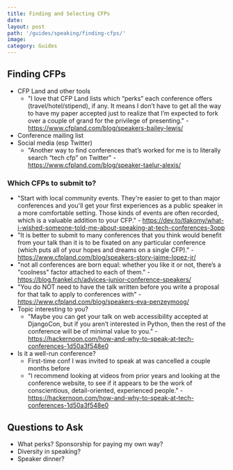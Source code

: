 ```yaml
---
title: Finding and Selecting CFPs
date:
layout: post
path: '/guides/speaking/finding-cfps/'
image:
category: Guides
---
```


## Finding CFPs

- CFP Land and other tools
  - "I love that CFP Land lists which “perks” each conference offers (travel/hotel/stipend), if any. It means I don’t have to get all the way to have my paper accepted just to realize that I’m expected to fork over a couple of grand for the privilege of presenting." - https://www.cfpland.com/blog/speakers-bailey-lewis/
- Conference mailing list
- Social media (esp Twitter)
  - "Another way to find conferences that’s worked for me is to literally search “tech cfp” on Twitter" - https://www.cfpland.com/blog/speaker-taelur-alexis/

### Which CFPs to submit to?

- "Start with local community events. They're easier to get to than major conferences and you'll get your first experiences as a public speaker in a more comfortable setting. Those kinds of events are often recorded, which is a valuable addition to your CFP." - https://dev.to/tlakomy/what-i-wished-someone-told-me-about-speaking-at-tech-conferences-3opp
- "It is better to submit to many conferences that you think would benefit from your talk than it is to be fixated on any particular conference (which puts all of your hopes and dreams on a single CFP)." - https://www.cfpland.com/blog/speakers-story-jaime-lopez-jr/
- "not all conferences are born equal: whether you like it or not, there’s a "coolness" factor attached to each of them." - https://blog.frankel.ch/advices-junior-conference-speakers/
- "You do NOT need to have the talk written before you write a proposal for that talk to apply to conferences with" - https://www.cfpland.com/blog/speakers-eva-penzeymoog/
- Topic interesting to you?
  - "Maybe you can get your talk on web accessibility accepted at DjangoCon, but if you aren’t interested in Python, then the rest of the conference will be of minimal value to you." - https://hackernoon.com/how-and-why-to-speak-at-tech-conferences-1d50a3f548e0
- Is it a well-run conference?
  - First-time conf I was invited to speak at was cancelled a couple months before
  - "I recommend looking at videos from prior years and looking at the conference website, to see if it appears to be the work of conscientious, detail-oriented, experienced people." - https://hackernoon.com/how-and-why-to-speak-at-tech-conferences-1d50a3f548e0

## Questions to Ask

- What perks? Sponsorship for paying my own way?
- Diversity in speaking?
- Speaker dinner?
